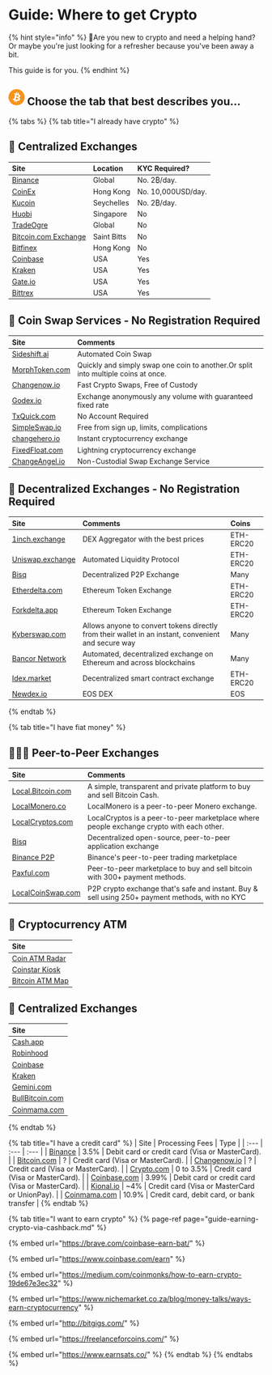 # Guide: Where to get Crypto

{% hint style="info" %}
🙋Are you new to crypto and need a helping hand? Or maybe you're just looking for a refresher because you've been away a bit. 

This guide is for you.
{% endhint %}

## ![](../.gitbook/assets/btc.png) Choose the tab that best describes you...

{% tabs %}
{% tab title="I already have crypto" %}
## 🏢 Centralized Exchanges

| Site | Location | KYC Required? |
| :--- | :--- | :--- |
| [Binance](https://www.binance.com/en/register?ref=RI4R7YI6) | Global | No. 2₿/day. |
| [CoinEx](https://www.coinex.com/register?refer_code=6rcz2) | Hong Kong | No. 10,000USD/day. |
| [Kucoin](https://www.kucoin.com/ucenter/signup?rcode=2M43tty) | Seychelles | No. 2₿/day. |
| [Huobi](https://www.hbg.com/en-us/exchange/?s=xtz_btc&invite_code=) | Singapore | No |
| [TradeOgre](https://tradeogre.com/markets) | Global | No |
| [Bitcoin.com Exchange](https://exchange.bitcoin.com) | Saint Bitts | No |
| [Bitfinex](https://www.bitfinex.com/t/XTZ:USD) | Hong Kong | No |
| [Coinbase](https://pro.coinbase.com/trade/XTZ-USD) | USA | Yes |
| [Kraken](https://www.kraken.com) | USA | Yes |
| [Gate.io](https://www.gate.io/trade/xtz_usdt) | USA | Yes |
| [Bittrex](https://bittrex.com/Market/Index?MarketName=BTC-XTZ) | USA | Yes |

## 🔀 Coin Swap Services - No Registration Required

| Site | Comments |
| :--- | :--- |
| [Sideshift.ai](https://sideshift.ai/a/ziLELkDY5) | Automated Coin Swap |
| [MorphToken.com](https://www.morphtoken.com) | Quickly and simply swap one coin to another.Or split into multiple coins at once. |
| [Changenow.io](https://changenow.io?link_id=e542777107ca34) | Fast Crypto Swaps, Free of Custody |
| [Godex.io](https://godex.io/?aff_id=zNyhC0A10Be5YRBt&utm_source=affiliate&utm_medium=www&utm_campaign=zNyhC0A10Be5YRBt) | Exchange anonymously any volume with guaranteed fixed rate |
| [TxQuick.com](https://ca.txquick.com) | No Account Required |
| [SimpleSwap.io](https://simpleswap.io) | Free from sign up, limits, complications |
| [changehero.io](https://changehero.io) | Instant cryptocurrency exchange |
| [FixedFloat.com](https://fixedfloat.com/?ref=cn8rt3qa) | Lightning cryptocurrency exchange |
| [ChangeAngel.io](https://changeangel.io/) | Non-Custodial Swap Exchange Service |

## 🌌 Decentralized Exchanges - No Registration Required

| Site | Comments | Coins |
| :--- | :--- | :--- |
| [1inch.exchange](https://1inch.exchange) | DEX Aggregator with the best prices | ETH-ERC20 |
| [Uniswap.exchange](https://uniswap.exchange/swap) | Automated Liquidity Protocol | ETH-ERC20 |
| [Bisq](https://bisq.network) | Decentralized P2P Exchange | Many |
| [Etherdelta.com](https://etherdelta.com) | Ethereum Token Exchange | ETH-ERC20 |
| [Forkdelta.app](https://forkdelta.app) | Ethereum Token Exchange | ETH-ERC20 |
| [Kyberswap.com](https://kyberswap.com/swap) | Allows anyone to convert tokens directly from their wallet in an instant, convenient and secure way | Many |
| [Bancor Network](https://www.bancor.network) | Automated, decentralized exchange on Ethereum and across blockchains | Many |
| [Idex.market](https://idex.market/eth/idex) | Decentralized smart contract exchange | ETH-ERC20 |
| [Newdex.io](https://newdex.io) | EOS DEX | EOS |
{% endtab %}

{% tab title="I have fiat money" %}
## 👩👧👦 Peer-to-Peer Exchanges

| Site | Comments |
| :--- | :--- |
| [Local.Bitcoin.com](https://local.bitcoin.com/r/coincashew9) | A simple, transparent and private platform to buy and sell Bitcoin Cash. |
| [LocalMonero.co](https://localmonero.co) | LocalMonero is a peer-to-peer Monero exchange. |
| [LocalCryptos.com](https://localcryptos.com) | LocalCryptos is a peer-to-peer marketplace where people exchange crypto with each other. |
| [Bisq](https://bisq.network) | Decentralized open-source, peer-to-peer application exchange |
| [Binance P2P](https://p2p.binance.com) | Binance's peer-to-peer trading marketplace |
| [Paxful.com](https://paxful.com) | Peer-to-peer marketplace to buy and sell bitcoin with 300+ payment methods. |
| [LocalCoinSwap.com](https://localcoinswap.com) | P2P crypto exchange that's safe and instant. Buy & sell using 250+ payment methods, with no KYC |

## 🏧 Cryptocurrency ATM

| Site |
| :--- |
| [Coin ATM Radar](https://coinatmradar.com/) |
| [Coinstar Kiosk](https://www.coinstar.com/bitcoin) |
| [Bitcoin ATM Map](https://bitcoinatmmap.com/) |

## 🏢 Centralized Exchanges

| Site |
| :--- |
| [Cash.app](https://cash.app) |
| [Robinhood](https://robinhood.com) |
| [Coinbase](https://www.coinbase.com) |
| [Kraken](https://www.kraken.com) |
| [Gemini.com](https://gemini.com) |
| [BullBitcoin.com](https://bullbitcoin.com) |
| [Coinmama.com](https://www.coinmama.com/) |
{% endtab %}

{% tab title="I have a credit card" %}
| Site | Processing Fees | Type |
| :--- | :--- | :--- |
| [Binance](https://www.binance.com/en/buy-Bitcoin) | 3.5% | Debit card or credit card \(Visa or MasterCard\). |
| [Bitcoin.com](https://buy.bitcoin.com) | ? | Credit card \(Visa or MasterCard\). |
| [Changenow.io](https://changenow.io) | ? | Credit card \(Visa or MasterCard\). |
| [Crypto.com](https://crypto.com/) | 0 to 3.5% | Credit card \(Visa or MasterCard\). |
| [Coinbase.com](https://www.coinbase.com) | 3.99% | Debit card or credit card \(Visa or MasterCard\). |
| [Kional.io](https://koinal.io) | ~4% | Credit card \(Visa or MasterCard or UnionPay\). |
| [Coinmama.com](https://www.coinmama.com) | 10.9% | Credit card, debit card, or bank transfer |
{% endtab %}

{% tab title="I want to earn crypto" %}
{% page-ref page="guide-earning-crypto-via-cashback.md" %}

{% embed url="https://brave.com/coinbase-earn-bat/" %}

{% embed url="https://www.coinbase.com/earn" %}

{% embed url="https://medium.com/coinmonks/how-to-earn-crypto-19de67e3ec32" %}

{% embed url="https://www.nichemarket.co.za/blog/money-talks/ways-earn-cryptocurrency" %}

{% embed url="http://bitgigs.com/" %}

{% embed url="https://freelanceforcoins.com/" %}

{% embed url="https://www.earnsats.co/" %}
{% endtab %}
{% endtabs %}



